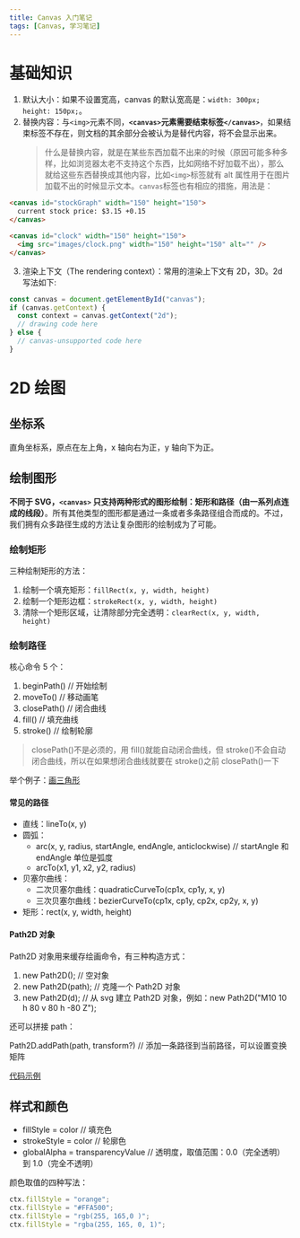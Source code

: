 ```yaml
---
title: Canvas 入门笔记
tags: [Canvas, 学习笔记]
---
```


# 基础知识

1. 默认大小：如果不设置宽高，canvas 的默认宽高是：`width: 300px; height: 150px;`。
2. 替换内容：与`<img>`元素不同，**`<canvas>`元素需要结束标签`</canvas>`**，如果结束标签不存在，则文档的其余部分会被认为是替代内容，将不会显示出来。
   > 什么是替换内容，就是在某些东西加载不出来的时候（原因可能多种多样，比如浏览器太老不支持这个东西，比如网络不好加载不出），那么就给这些东西替换成其他内容，比如`<img>`标签就有 alt 属性用于在图片加载不出的时候显示文本。`canvas`标签也有相应的措施，用法是：

```html
<canvas id="stockGraph" width="150" height="150">
  current stock price: $3.15 +0.15
</canvas>

<canvas id="clock" width="150" height="150">
  <img src="images/clock.png" width="150" height="150" alt="" />
</canvas>
```

3. 渲染上下文（The rendering context）：常用的渲染上下文有 2D，3D。2d 写法如下:

```javascript
const canvas = document.getElementById("canvas");
if (canvas.getContext) {
  const context = canvas.getContext("2d");
  // drawing code here
} else {
  // canvas-unsupported code here
}
```

<!-- more -->

# 2D 绘图

## 坐标系

直角坐标系，原点在左上角，x 轴向右为正，y 轴向下为正。

## 绘制图形

**不同于 SVG，`<canvas>` 只支持两种形式的图形绘制：矩形和路径（由一系列点连成的线段）**。所有其他类型的图形都是通过一条或者多条路径组合而成的。不过，我们拥有众多路径生成的方法让复杂图形的绘制成为了可能。

### 绘制矩形

三种绘制矩形的方法：

1. 绘制一个填充矩形：`fillRect(x, y, width, height)`
2. 绘制一个矩形边框：`strokeRect(x, y, width, height)`
3. 清除一个矩形区域，让清除部分完全透明：`clearRect(x, y, width, height)`

### 绘制路径

核心命令 5 个：

1. beginPath() // 开始绘制
2. moveTo() // 移动画笔
3. closePath() // 闭合曲线
4. fill() // 填充曲线
5. stroke() // 绘制轮廓

> closePath()不是必须的，用 fill()就能自动闭合曲线，但 stroke()不会自动闭合曲线，所以在如果想闭合曲线就要在 stroke()之前 closePath()一下

举个例子：[画三角形](https://replit.com/@liuqinh2s/canvas-practice#index.html)

#### 常见的路径

- 直线：lineTo(x, y)
- 圆弧：
  - arc(x, y, radius, startAngle, endAngle, anticlockwise) // startAngle 和 endAngle 单位是弧度
  - arcTo(x1, y1, x2, y2, radius)
- 贝塞尔曲线：
  - 二次贝塞尔曲线：quadraticCurveTo(cp1x, cp1y, x, y)
  - 三次贝塞尔曲线：bezierCurveTo(cp1x, cp1y, cp2x, cp2y, x, y)
- 矩形：rect(x, y, width, height)

#### Path2D 对象

Path2D 对象用来缓存绘画命令，有三种构造方式：

1. new Path2D(); // 空对象
2. new Path2D(path); // 克隆一个 Path2D 对象
3. new Path2D(d); // 从 svg 建立 Path2D 对象，例如：new Path2D("M10 10 h 80 v 80 h -80 Z");

还可以拼接 path：

Path2D.addPath(path, transform?) // 添加一条路径到当前路径，可以设置变换矩阵

[代码示例](https://replit.com/@liuqinh2s/canvas-path2d-practice#script.js)

## 样式和颜色

- fillStyle = color // 填充色
- strokeStyle = color // 轮廓色
- globalAlpha = transparencyValue // 透明度，取值范围：0.0（完全透明）到 1.0（完全不透明）

颜色取值的四种写法：

```javascript
ctx.fillStyle = "orange";
ctx.fillStyle = "#FFA500";
ctx.fillStyle = "rgb(255, 165,0 )";
ctx.fillStyle = "rgba(255, 165, 0, 1)";
```
